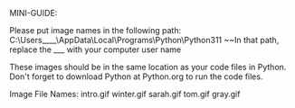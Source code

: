 MINI-GUIDE:

Please put image names in the following path: C:\Users\____\AppData\Local\Programs\Python\Python311
~~In that path, replace the ___ with your computer user name

These images should be in the same location as your code files in Python.
Don't forget to download Python at Python.org to run the code files.

Image File Names:
intro.gif
winter.gif
sarah.gif
tom.gif
gray.gif
